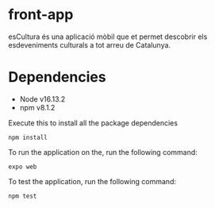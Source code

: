 # front-app

esCultura és una aplicació mòbil que et permet descobrir els esdeveniments culturals a tot arreu de Catalunya.

# Dependencies

- Node v16.13.2
- npm v8.1.2

Execute this to install all the package dependencies
```shell
npm install
```

To run the application on the, run the following command:
```shell
expo web
```

To test the application, run the following command:
```shell
npm test
```
